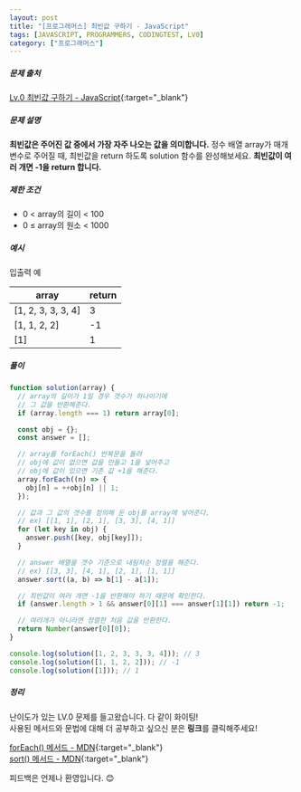 ```yaml
---
layout: post
title: "[프로그래머스] 최빈값 구하기 - JavaScript"
tags: [JAVASCRIPT, PROGRAMMERS, CODINGTEST, LV0]
category: ["프로그래머스"]
---
```


##### 문제 출처

[Lv.0 최빈값 구하기 - JavaScript](https://school.programmers.co.kr/learn/courses/30/lessons/120812?language=javascript){:target="\_blank"}

##### 문제 설명

**최빈값은 주어진 값 중에서 가장 자주 나오는 값을 의미합니다.** 정수 배열 array가 매개변수로 주어질 때, 최빈값을 return 하도록 solution 함수를 완성해보세요. **최빈값이 여러 개면 -1을 return 합니다.**

##### 제한 조건

- 0 < array의 길이 < 100
- 0 ≤ array의 원소 < 1000

##### 예시

입출력 예

| array              | return |
| ------------------ | ------ |
| [1, 2, 3, 3, 3, 4] | 3      |
| [1, 1, 2, 2]       | -1     |
| [1]                | 1      |

##### 풀이

```javascript
function solution(array) {
  // array의 길이가 1일 경우 갯수가 하나이기에
  // 그 값을 반환해준다.
  if (array.length === 1) return array[0];

  const obj = {};
  const answer = [];

  // array를 forEach() 반복문을 돌려
  // obj에 값이 없으면 값을 만들고 1을 넣어주고
  // obj에 값이 있으면 기존 값 +1을 해준다.
  array.forEach((n) => {
    obj[n] = ++obj[n] || 1;
  });

  // 값과 그 값의 갯수를 정의해 둔 obj를 array에 넣어준다.
  // ex) [[1, 1], [2, 1], [3, 3], [4, 1]]
  for (let key in obj) {
    answer.push([key, obj[key]]);
  }

  // answer 배열을 갯수 기준으로 내림차순 정렬을 해준다.
  // ex) [[3, 3], [4, 1], [2, 1], [1, 1]]
  answer.sort((a, b) => b[1] - a[1]);

  // 최빈값이 여러 개면 -1을 반환해야 하기 때문에 확인한다.
  if (answer.length > 1 && answer[0][1] === answer[1][1]) return -1;

  // 여러개가 아니라면 정렬한 처음 값을 반환한다.
  return Number(answer[0][0]);
}

console.log(solution([1, 2, 3, 3, 3, 4])); // 3
console.log(solution([1, 1, 2, 2])); // -1
console.log(solution([1])); // 1
```

##### 정리

난이도가 있는 LV.0 문제를 들고왔습니다. 다 같이 화이팅!<br />
사용된 메서드와 문법에 대해 더 공부하고 싶으신 분은 **링크**를 클릭해주세요!

[forEach() 메서드 - MDN](https://developer.mozilla.org/ko/docs/Web/JavaScript/Reference/Global_Objects/Array/forEach){:target="\_blank"}<br />
[sort() 메서드 - MDN](https://developer.mozilla.org/ko/docs/Web/JavaScript/Reference/Global_Objects/Array/sort){:target="\_blank"}<br />

피드백은 언제나 환영입니다. 😊
